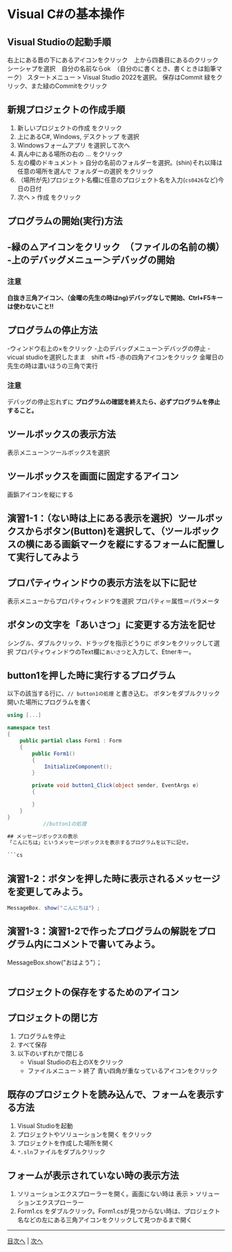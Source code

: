 # Visual C#の基本操作
## Visual Studioの起動手順
右上にある晋の下にあるアイコンをクリック　上から四番目にあるのクリック　シーシャプを選択　自分の名前ならok　（自分のに書くとき、書くときは鉛筆マーク）
スタートメニュー > Visual Studio 2022を選択。
保存はCommit 緑をクリック、また緑のCommitをクリック
## 新規プロジェクトの作成手順
1. 新しいプロジェクトの作成 をクリック
2. 上にあるC#, Windows, デスクトップ を選択
3. Windowsフォームアプリ を選択して次へ
4. 真ん中にある場所の右の ... をクリック
5. 左の欄のドキュメント > 自分の名前のフォルダーを選択。(shin)それ以降は任意の場所を選んで フォルダーの選択 をクリック
6. （場所が先)プロジェクト名欄に任意のプロジェクト名を入力(`cs0426`など)今日の日付
7. 次へ > 作成 をクリック


## プログラムの開始(実行)方法
-緑の△アイコンをクリック　（ファイルの名前の横）
-上のデバッグメニュー＞デバッグの開始
-

### 注意

**白抜き三角アイコン、（金曜の先生の時はng)デバッグなしで開始、Ctrl+F5キーは使わないこと!!**

## プログラムの停止方法
-ウィンドウ右上の×をクリック
-上のデバッグメニュー＞デバッグの停止
-vicual studioを選択したまま　shift +f5
-赤の四角アイコンをクリック
金曜日の先生の時は濃いほうの三角で実行
### 注意
デバッグの停止忘れずに
**プログラムの確認を終えたら、必ずプログラムを停止すること。**

## ツールボックスの表示方法

表示メニュー＞ツールボックスを選択

## ツールボックスを画面に固定するアイコン

画鋲アイコンを縦にする　

## 演習1-1：（ない時は上にある表示を選択）ツールボックスからボタン(Button)を選択して、（ツールボックスの横にある画鋲マークを縦にするフォームに配置して実行してみよう



## プロパティウィンドウの表示方法を以下に記せ

表示メニューからプロパティウィンドウを選択
プロパティ＝属性＝パラメータ
## ボタンの文字を「あいさつ」に変更する方法を記せ

シングル、ダブルクリック、ドラッグを指示どうりに
ボタンをクリックして選択
プロパティウィンドウのText欄に`あいさつ`と入力して、Etnerキー。
## button1を押した時に実行するプログラム
以下の該当する行に、`// button1の処理` と書き込む。
ボタンをダブルクリック
開いた場所にプログラムを書く
```cs
using [...]

namespace test
{
    public partial class Form1 : Form
    {
        public Form1()
        {
            InitializeComponent();
        }

        private void button1_Click(object sender, EventArgs e)
        {

        }
    }
}
　　　　　　　//button1の処理

## メッセージボックスの表示
「こんにちは」というメッセージボックスを表示するプログラムを以下に記せ。

```cs

```

## 演習1-2：ボタンを押した時に表示されるメッセージを変更してみよう。

```cs
MessageBox. show("こんにちは"）;
```

## 演習1-3：演習1-2で作ったプログラムの解説をプログラム内にコメントで書いてみよう。
MessageBox.show("おはよう"）；
```cs

```

## プロジェクトの保存をするためのアイコン



## プロジェクトの閉じ方

1. プログラムを停止
2. すべて保存
3. 以下のいずれかで閉じる
   - Visual Studioの右上のXをクリック
   - ファイルメニュー > 終了
青い四角が重なっているアイコンをクリック

## 既存のプロジェクトを読み込んで、フォームを表示する方法

1. Visual Studioを起動
2. プロジェクトやソリューションを開く をクリック
3. プロジェクトを作成した場所を開く
4. `*.sln`ファイルをダブルクリック

## フォームが表示されていない時の表示方法

1. ソリューションエクスプローラーを開く。画面にない時は 表示 > ソリューションエクスプローラー
2. Form1.cs をダブルクリック。Form1.csが見つからない時は、プロジェクト名などの左にある三角アイコンをクリックして見つかるまで開く


---

[目次へ](README.md#%E7%9B%AE%E6%AC%A1) | [次へ](README.md#%E3%83%97%E3%83%AD%E3%82%B0%E3%83%A9%E3%83%9F%E3%83%B3%E3%82%B0%E3%81%AE%E8%82%9D)
